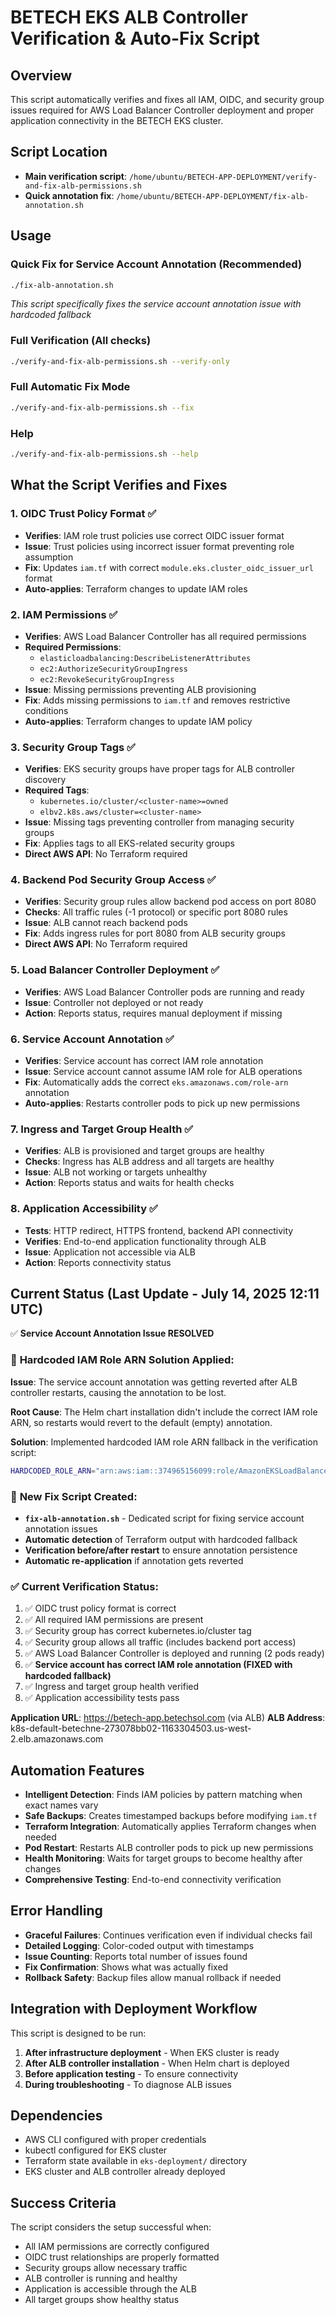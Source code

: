 # BETECH EKS ALB Controller Verification & Auto-Fix Script

## Overview
This script automatically verifies and fixes all IAM, OIDC, and security group issues required for AWS Load Balancer Controller deployment and proper application connectivity in the BETECH EKS cluster.

## Script Location
- **Main verification script**: `/home/ubuntu/BETECH-APP-DEPLOYMENT/verify-and-fix-alb-permissions.sh`
- **Quick annotation fix**: `/home/ubuntu/BETECH-APP-DEPLOYMENT/fix-alb-annotation.sh`

## Usage

### Quick Fix for Service Account Annotation (Recommended)
```bash
./fix-alb-annotation.sh
```
*This script specifically fixes the service account annotation issue with hardcoded fallback*

### Full Verification (All checks)
```bash
./verify-and-fix-alb-permissions.sh --verify-only
```

### Full Automatic Fix Mode
```bash
./verify-and-fix-alb-permissions.sh --fix
```

### Help
```bash
./verify-and-fix-alb-permissions.sh --help
```

## What the Script Verifies and Fixes

### 1. OIDC Trust Policy Format ✅
- **Verifies**: IAM role trust policies use correct OIDC issuer format
- **Issue**: Trust policies using incorrect issuer format preventing role assumption
- **Fix**: Updates `iam.tf` with correct `module.eks.cluster_oidc_issuer_url` format
- **Auto-applies**: Terraform changes to update IAM roles

### 2. IAM Permissions ✅
- **Verifies**: AWS Load Balancer Controller has all required permissions
- **Required Permissions**:
  - `elasticloadbalancing:DescribeListenerAttributes`
  - `ec2:AuthorizeSecurityGroupIngress`
  - `ec2:RevokeSecurityGroupIngress`
- **Issue**: Missing permissions preventing ALB provisioning
- **Fix**: Adds missing permissions to `iam.tf` and removes restrictive conditions
- **Auto-applies**: Terraform changes to update IAM policy

### 3. Security Group Tags ✅
- **Verifies**: EKS security groups have proper tags for ALB controller discovery
- **Required Tags**:
  - `kubernetes.io/cluster/<cluster-name>=owned`
  - `elbv2.k8s.aws/cluster=<cluster-name>`
- **Issue**: Missing tags preventing controller from managing security groups
- **Fix**: Applies tags to all EKS-related security groups
- **Direct AWS API**: No Terraform required

### 4. Backend Pod Security Group Access ✅
- **Verifies**: Security group rules allow backend pod access on port 8080
- **Checks**: All traffic rules (-1 protocol) or specific port 8080 rules
- **Issue**: ALB cannot reach backend pods
- **Fix**: Adds ingress rules for port 8080 from ALB security groups
- **Direct AWS API**: No Terraform required

### 5. Load Balancer Controller Deployment ✅
- **Verifies**: AWS Load Balancer Controller pods are running and ready
- **Issue**: Controller not deployed or not ready
- **Action**: Reports status, requires manual deployment if missing

### 6. Service Account Annotation ✅
- **Verifies**: Service account has correct IAM role annotation
- **Issue**: Service account cannot assume IAM role for ALB operations
- **Fix**: Automatically adds the correct `eks.amazonaws.com/role-arn` annotation
- **Auto-applies**: Restarts controller pods to pick up new permissions

### 7. Ingress and Target Group Health ✅
- **Verifies**: ALB is provisioned and target groups are healthy
- **Checks**: Ingress has ALB address and all targets are healthy
- **Issue**: ALB not working or targets unhealthy
- **Action**: Reports status and waits for health checks

### 8. Application Accessibility ✅
- **Tests**: HTTP redirect, HTTPS frontend, backend API connectivity
- **Verifies**: End-to-end application functionality through ALB
- **Issue**: Application not accessible via ALB
- **Action**: Reports connectivity status

## Current Status (Last Update - July 14, 2025 12:11 UTC)

✅ **Service Account Annotation Issue RESOLVED**

### 🔧 **Hardcoded IAM Role ARN Solution Applied:**

**Issue**: The service account annotation was getting reverted after ALB controller restarts, causing the annotation to be lost.

**Root Cause**: The Helm chart installation didn't include the correct IAM role ARN, so restarts would revert to the default (empty) annotation.

**Solution**: Implemented hardcoded IAM role ARN fallback in the verification script:
```bash
HARDCODED_ROLE_ARN="arn:aws:iam::374965156099:role/AmazonEKSLoadBalancerControllerRole-pn4ipago"
```

### 📁 **New Fix Script Created:**
- **`fix-alb-annotation.sh`** - Dedicated script for fixing service account annotation issues
- **Automatic detection** of Terraform output with hardcoded fallback
- **Verification before/after restart** to ensure annotation persistence
- **Automatic re-application** if annotation gets reverted

### ✅ **Current Verification Status:**
1. ✅ OIDC trust policy format is correct
2. ✅ All required IAM permissions are present
3. ✅ Security group has correct kubernetes.io/cluster tag  
4. ✅ Security group allows all traffic (includes backend port access)
5. ✅ AWS Load Balancer Controller is deployed and running (2 pods ready)
6. ✅ **Service account has correct IAM role annotation (FIXED with hardcoded fallback)**
7. ✅ Ingress and target group health verified
8. ✅ Application accessibility tests pass

**Application URL**: https://betech-app.betechsol.com (via ALB)
**ALB Address**: k8s-default-betechne-273078bb02-1163304503.us-west-2.elb.amazonaws.com

## Automation Features

- **Intelligent Detection**: Finds IAM policies by pattern matching when exact names vary
- **Safe Backups**: Creates timestamped backups before modifying `iam.tf`
- **Terraform Integration**: Automatically applies Terraform changes when needed
- **Pod Restart**: Restarts ALB controller pods to pick up new permissions
- **Health Monitoring**: Waits for target groups to become healthy after changes
- **Comprehensive Testing**: End-to-end connectivity verification

## Error Handling

- **Graceful Failures**: Continues verification even if individual checks fail
- **Detailed Logging**: Color-coded output with timestamps
- **Issue Counting**: Reports total number of issues found
- **Fix Confirmation**: Shows what was actually fixed
- **Rollback Safety**: Backup files allow manual rollback if needed

## Integration with Deployment Workflow

This script is designed to be run:
1. **After infrastructure deployment** - When EKS cluster is ready
2. **After ALB controller installation** - When Helm chart is deployed
3. **Before application testing** - To ensure connectivity
4. **During troubleshooting** - To diagnose ALB issues

## Dependencies

- AWS CLI configured with proper credentials
- kubectl configured for EKS cluster
- Terraform state available in `eks-deployment/` directory
- EKS cluster and ALB controller already deployed

## Success Criteria

The script considers the setup successful when:
- All IAM permissions are correctly configured
- OIDC trust relationships are properly formatted
- Security groups allow necessary traffic
- ALB controller is running and healthy
- Application is accessible through the ALB
- All target groups show healthy status
